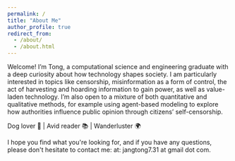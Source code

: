 ```yaml
---
permalink: /
title: "About Me"
author_profile: true
redirect_from: 
  - /about/
  - /about.html
---
```


Welcome! I’m Tong, a computational science and engineering graduate with a deep curiosity about how technology shapes society. I am particularly interested in topics like censorship, misinformation as a form of control, the act of harvesting and hoarding information to gain power, as well as value-laden technology. I’m also open to a mixture of both quantitative and qualitative methods, for example using agent-based modeling to explore how authorities influence public opinion through citizens’ self-censorship. 

Dog lover 🐶 | Avid reader 📚 | Wanderluster 🌍

I hope you find what you're looking for, and if you have any questions, please don't hesitate to contact me:  at: jangtong7.31 at gmail dot com.

